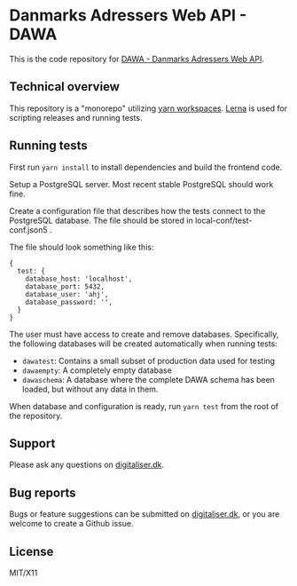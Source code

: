 # Danmarks Adressers Web API - DAWA 
This is the code repository for [DAWA - Danmarks Adressers Web API](https://dawa.aws.dk).

## Technical overview
This repository is a "monorepo" utilizing [yarn workspaces](https://yarnpkg.com/features/workspaces). 
[Lerna](https://lerna.js.org/) is used for scripting releases and running tests.

## Running tests
First run `yarn install` to install dependencies and build the frontend code.

Setup a PostgreSQL server. Most recent stable PostgreSQL should work fine. 

Create a configuration file that describes how the tests connect to the PostgreSQL database. The file should be stored in local-conf/test-conf.json5 .

The file should look something like this:

```json5
{
  test: {
    database_host: 'localhost',
    database_port: 5432,
    database_user: 'ahj',
    database_password: '',
  }
}
```

The user must have access to create and remove databases. Specifically, the following databases will be created automatically when running tests:

 - `dawatest`: Contains a small subset of production data used for testing
 - `dawaempty`: A completely empty database
 - `dawaschema`: A database where the complete DAWA schema has been loaded, but without any data in them.
 

When database and configuration is ready, run `yarn test` from the root of the repository.

## Support
Please ask any questions on [digitaliser.dk](https://digitaliser.dk/group/334445/forum).

## Bug reports
Bugs or feature suggestions can be submitted on [digitaliser.dk](https://digitaliser.dk/group/334445/forum), or you 
are welcome to create a Github issue.

## License

MIT/X11
